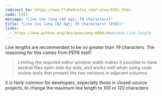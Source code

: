 ```yaml
---
redirect_to: https://www.flake8rules.com/rules/E501.html
code: E501
message: "Line too long (82 &gt; 79 characters)"
title: "Line too long (82 &gt; 79 characters) (E501)"
links:
  - https://www.python.org/dev/peps/pep-0008/#maximum-line-length
---
```


Line lengths are recommended to be no greater than 79 characters. The reasoning for this comes from PEP8 itself:

> Limiting the required editor window width makes it possible to have several files open side-by-side, and works well when using code review tools that present the two versions in adjacent columns.

It is fairly common for developers, especially those in closed-source projects, to change the maximum line length to 100 or 120 characters.
